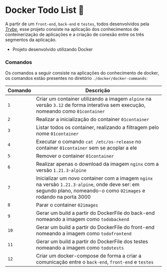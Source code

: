 # Docker Todo List 🐳

A partir de um `front-end`, `back-end` e `testes`, todos desenvolvidos pela _[Trybe](https://www.betrybe.com/)_, esse projeto consiste na aplicação dos conhecimentos de conteinerização de aplicações e a criação de conexão entre os três segmentos da aplicação.

* Projeto desenvolvido utilizando Docker

### Comandos
Os comandos a seguir consiste na aplicações do conhecimento de docker, os comandos estão presentes no diretório `./docker/docker-commands`:

| Comando | Descrição |
|---|---|
| `1` | Criar um container utilizando a imagem `alpine` na versão `3.12` de forma interativa sem execução, nomeando como `01container` |
| `2` | Realizar a inicialização do container `01container` |
| `3` | Listar todos os container, realizando a filtragem pelo nome `01container` |
| `4` | Executar o comando `cat /etc/os-release` no container `01container` sem se acoplar a ele |
| `5` | Remover o container `01container` |
| `6` | Realizar apenas o download da imagem `nginx` com a versão `1.21.3-alpine` |
| `7` | Inicializar um novo container com a imagem `nginx` na versão `1.21.3-alpine`, onde deve ser: em segundo plano, nomeando-o como `02images` e rodando na porta 3000 |
| `8` | Parar o container `02images` |
| `9` | Gerar um build a partir do DockerFile do back-end nomeando a imagem como `todobackend` |
| `10` | Gerar um build a partir do DockerFile do front-end nomeando a imagem como `todofrontend`  |
| `11` | Gerar um build a partir do DockerFile dos testes nomeando a imagem como `todotests` |
| `12` | Criar um docker-compose de forma a criar a comunicação entre o `back-end`, `front-end` e `testes` |
